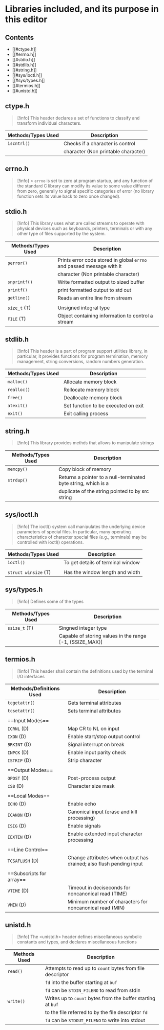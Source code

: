 # Libraries included, and its purpose in this editor

## Contents

- [[#ctype.h]]
- [[#errno.h]]
- [[#stdio.h]]
- [[#stdlib.h]]
- [[#string.h]]
- [[#sys/ioctl.h]]
- [[#sys/types.h]]
- [[#termios.h]]
- [[#unistd.h]]

## ctype.h 

> [!info]
> This header declares a set of functions to classify and transform individual characters.

| Methods/Types Used | Description                         |
| ------------------ | ----------------------------------- |
| `iscntrl()`        | Checks if a character is control    |
|                    | character (Non printable character) |


## errno.h

> [!info] > `errno` is set to zero at program startup, and any function of the standard C library
> can modify its value to some value different from zero, generally to signal specific
> categories of error (no library function sets its value back to zero once changed).

## stdio.h

> [!info]
> This library uses what are called streams to operate with physical devices such as
> keyboards, printers, terminals or with any other type of files supported by the system.

| Methods/Types Used | Description                                                           |
| ------------------ | --------------------------------------------------------------------- |
| `perror()`         | Prints error code stored in global `errno` and passed message with it |
|                    | character (Non printable character)                                   |
| `snprintf()`       | Write formatted output to sized buffer                                |
| `printf()`         | print formatted output to std out                                     |
| `getline()`        | Reads an entire line from stream                                      |
|                    |                                                                       |
| `size_t` (T)       | Unsigned integral type                                                |
| `FILE` (T)         | Object containing information to control a stream                     |


## stdlib.h

> [!info]
> This header is a part of program support utilities library, in particular,
> it provides functions for program termination, memory management,
> string conversions, random numbers generation.

| Methods/Types Used | Description                         |
| ------------------ | ----------------------------------- |
| `malloc()`         | Allocate memory block               |
| `realloc()`        | Rellocate memory block              |
| `free()`           | Deallocate memory block             |
| `atexit()`         | Set function to be executed on exit |
| `exit()`           | Exit calling process                |


## string.h

> [!info]
> This library provides methds that allows to manipulate strings

| Methods/Types Used | Description                                                    |
| ------------------ | -------------------------------------------------------------- |
| `memcpy()`         | Copy block of memory                                           |
| `strdup()`         | Returns a pointer to a null-terminated byte string, which is a |
|                    | duplicate of the string pointed to by src string               |


## sys/ioctl.h

> [!info]
> The ioctl() system call manipulates the underlying device parameters of special files.
> In particular, many operating characteristics of character special files (e.g., terminals)
> may be controlled with ioctl() operations.

| Methods/Types Used   | Description                       |
| -------------------- | --------------------------------- |
| `ioctl()`            | To get details of terminal window |
|                      |                                   |
| `struct winsize` (T) | Has the window length and width   |


## sys/types.h

> [!info]
> Defines some of the types

| Methods/Types Used | Description                                                |
| ------------------ | ---------------------------------------------------------- |
| `ssize_t` (T)      | Singned integer type                                       |
|                    | Capable of storing values in the range \[-1, {SSIZE_MAX}\] |


## termios.h

> [!info]
> This header shall contain the definitions used by the terminal I/O interfaces

| Methods/Definitions Used | Description                                                         |
| ------------------------ | ------------------------------------------------------------------- |
| `tcgetattr()`            | Gets terminal attributes                                            |
| `tcsetattr()`            | Sets terminal attributes                                            |
|                          |                                                                     |
| ==Input Modes==          |                                                                     |
| `ICRNL` (D)              | Map CR to NL on input                                               |
| `IXON` (D)               | Enable start/stop output control                                    |
| `BRKINT` (D)             | Signal interrupt on break                                           |
| `INPCK` (D)              | Enable input parity check                                           |
| `ISTRIP` (D)             | Strip character                                                     |
|                          |                                                                     |
| ==Output Modes==         |                                                                     |
| `OPOST` (D)              | Post-process output                                                 |
| `CS8` (D)                | Character size mask                                                 |
|                          |                                                                     |
| ==Local Modes==          |                                                                     |
| `ECHO` (D)               | Enable echo                                                         |
| `ICANON` (D)             | Canonical input (erase and kill processing)                         |
| `ISIG` (D)               | Enable signals                                                      |
| `IEXTEN` (D)             | Enable extended input character processing                          |
|                          |                                                                     |
| ==Line Control==         |                                                                     |
| `TCSAFLUSH` (D)          | Change attributes when output has drained; also flush pending input |
|                          |                                                                     |
| ==Subscripts for array== |                                                                     |
| `VTIME` (D)              | Timeout in deciseconds for noncanonical read (TIME)                 |
| `VMIN` (D)               | Minimum number of characters for noncanonical read (MIN)            |


## unistd.h

> [!info]
> The <unistd.h> header defines miscellaneous symbolic constants and types,
> and declares miscellaneous functions

| Methods Used | Description                                                  |
| ------------ | ------------------------------------------------------------ |
| `read()`     | Attempts to read up to `count` bytes from file descriptor    |
|              | `fd` into the buffer starting at `buf`                       |
|              | `fd` can be `STDIN_FILENO` to read from stdin                |
| `write()`    | Writes up to `count` bytes from the buffer starting at `buf` |
|              | to the file referred to by the file descriptor `fd`          |
|              | `fd` can be `STDOUT_FILENO` to write into stdout             |

